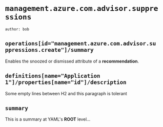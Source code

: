 ﻿# `management.azure.com.advisor.suppressions`
```
author: bob
```

## `operations[id="management.azure.com.advisor.suppressions.create"]/summary`
Enables the snoozed or dismissed attribute of a **recommendation**.

## `definitions[name="Application 1"]/properties[name="id"]/description`


Some empty lines between H2 and this paragraph is tolerant

## ``summary``

This is a summary at YAML's **ROOT** level...
